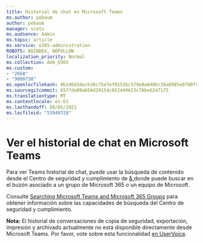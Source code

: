 ```yaml
---
title: Historial de chat en Microsoft Teams
ms.author: pebaum
author: pebaum
manager: scotv
ms.audience: Admin
ms.topic: article
ms.service: o365-administration
ROBOTS: NOINDEX, NOFOLLOW
localization_priority: Normal
ms.collection: Adm_O365
ms.custom:
- "2668"
- "9000738"
ms.openlocfilehash: 0b1d6d10ecb38c75e7ef0553bc579e8a040bc38a8985e0700fe011e72e5f8c8b
ms.sourcegitcommit: b5f7da89a650d2915dc652449623c78be6247175
ms.translationtype: MT
ms.contentlocale: es-ES
ms.lasthandoff: 08/05/2021
ms.locfileid: "53949728"
---
```

# <a name="viewing-chat-history-in-microsoft-teams"></a>Ver el historial de chat en Microsoft Teams

Para ver Teams historial de chat, puede usar la búsqueda de contenido desde el Centro de seguridad y cumplimiento de [&,](https://sip.protection.office.com/insightdashboard)donde puede buscar en el buzón asociado a un grupo de Microsoft 365 o un equipo de Microsoft. [](https://sip.protection.office.com/contentsearchbeta?ContentOnly=1) 

Consulte [Searching Microsoft Teams and Microsoft 365 Groups](https://docs.microsoft.com/microsoft-365/compliance/content-search) para obtener información sobre las capacidades de búsqueda del Centro de seguridad y cumplimiento. 

**Nota:** El historial de conversaciones de copia de seguridad, exportación, impresión y archivado actualmente no está disponible directamente desde Microsoft Teams. Por favor, vote sobre esta funcionalidad [en UserVoice](https://microsoftteams.uservoice.com/forums/555103-public/suggestions/16982542-backup-export-printing-archive-options?page=2&per_page=20). 